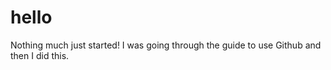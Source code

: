 # hello
Nothing much just started!
I was going through the guide to use Github and then I did this.
